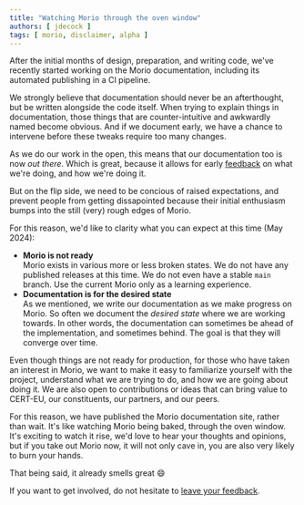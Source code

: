 ```yaml
---
title: "Watching Morio through the oven window"
authors: [ jdecock ]
tags: [ morio, disclaimer, alpha ]
---
```


After the initial months of design, preparation, and writing code, we've
recently started working on the Morio documentation, including its automated
publishing in a CI pipeline.

We strongly believe that documentation should never be an afterthought, but be
written alongside the code itself.  When trying to explain things in
documentation, those things that are counter-intuitive and awkwardly named
become obvious. And if we document early, we have a chance to intervene before
these tweaks require too many changes.

As we do our work in the open, this means that our documentation too is now _out there_.
Which is great, because it allows for early [feedback](https://github.com/certeu/morio/discussions) on what we're doing, and how we're doing it.

But on the flip side, we need to be concious of
raised expectations, and prevent people from getting dissapointed because their
initial enthusiasm bumps into the still (very) rough edges of Morio.

For this reason, we'd like to clarity what you can expect at this time (May 2024):

- __Morio is not ready__<br />
  Morio exists in various more or less broken states. We do not have any published releases at this time. We do not even have a stable `main` branch. Use the current Morio only as a learning experience.
- __Documentation is for the desired state__<br />
  As we mentioned, we write our documentation as we make progress on Morio. So often we document the _desired state_ where we are working towards. In other words, the documentation can sometimes be ahead of the implementation, and sometimes behind. The goal is that they will converge over time.


Even though things are not ready for production, for those who have taken an
interest in Morio, we want to make it easy to familiarize yourself with the
project, understand what we are trying to do, and how we are going about doing
it.  We are also open to contributions or ideas that can bring value to
CERT-EU, our constituents, our partners, and our peers.
  
For this reason, we have published the Morio documentation site, rather than
wait.  It's like watching Morio being baked, through the oven window. It's
exciting to watch it rise, we'd love to hear your thoughts and opinions, but if
you take out Morio now, it will not only cave in, you are also very likely to
burn your hands.

That being said, it already smells great :smile:

If you want to get involved, do not hesitate to [leave your
feedback](https://github.com/certeu/morio/discussions).
